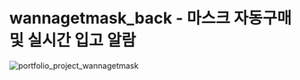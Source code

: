 # wannagetmask_back - 마스크 자동구매 및 실시간 입고 알람 
![portfolio_project_wannagetmask](https://user-images.githubusercontent.com/56705480/76705559-54f44680-6724-11ea-8c0a-0644e61a644b.png)
